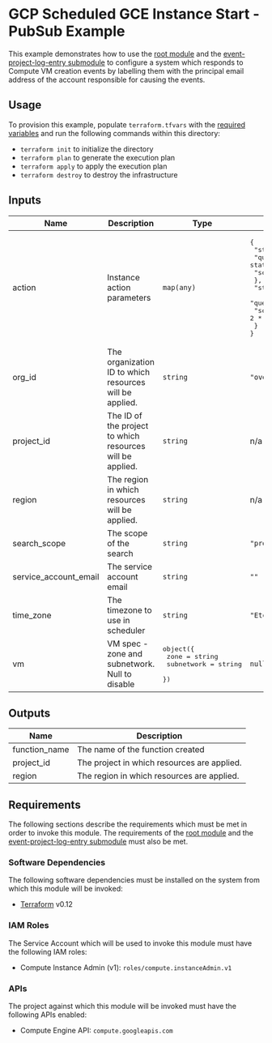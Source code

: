 # GCP Scheduled GCE Instance Start - PubSub Example

This example demonstrates how to use the
[root module][root-module] and the
[event-project-log-entry submodule][event-project-log-entry-submodule]
to configure a system
which responds to Compute VM creation events by labelling them with the
principal email address of the account responsible for causing the events.

## Usage

To provision this example, populate `terraform.tfvars` with the [required variables](#inputs) and run the following commands within
this directory:

- `terraform init` to initialize the directory
- `terraform plan` to generate the execution plan
- `terraform apply` to apply the execution plan
- `terraform destroy` to destroy the infrastructure

<!-- BEGINNING OF PRE-COMMIT-TERRAFORM DOCS HOOK -->
## Inputs

| Name | Description | Type | Default | Required |
|------|-------------|------|---------|:--------:|
| action | Instance action parameters | `map(any)` | <pre>{<br>  "start": {<br>    "query": "labels.start_daily:true AND state:TERMINATED",<br>    "schedule": "0 1 * * *"<br>  },<br>  "stop": {<br>    "query": "labels.stop_daily:true AND state:RUNNING",<br>    "schedule": "0 2 * * *"<br>  }<br>}</pre> | no |
| org\_id | The organization ID to which resources will be applied. | `string` | `"override in terraform.tfvars"` | no |
| project\_id | The ID of the project to which resources will be applied. | `string` | n/a | yes |
| region | The region in which resources will be applied. | `string` | n/a | yes |
| search\_scope | The scope of the search | `string` | `"projects"` | no |
| service\_account\_email | The service account email | `string` | `""` | no |
| time\_zone | The timezone to use in scheduler | `string` | `"Etc/UTC"` | no |
| vm | VM spec - zone and subnetwork. Null to disable | <pre>object({<br>    zone       = string<br>    subnetwork = string<br>  })</pre> | `null` | no |

## Outputs

| Name | Description |
|------|-------------|
| function\_name | The name of the function created |
| project\_id | The project in which resources are applied. |
| region | The region in which resources are applied. |

<!-- END OF PRE-COMMIT-TERRAFORM DOCS HOOK -->

## Requirements

The following sections describe the requirements which must be met in
order to invoke this module. The requirements of the
[root module][root-module-requirements] and the
[event-project-log-entry submodule][event-project-log-entry-submodule-requirements]
must also be met.

### Software Dependencies

The following software dependencies must be installed on the system
from which this module will be invoked:

- [Terraform][terraform-site] v0.12

### IAM Roles

The Service Account which will be used to invoke this module must have
the following IAM roles:

- Compute Instance Admin (v1): `roles/compute.instanceAdmin.v1`

### APIs

The project against which this module will be invoked must have the
following APIs enabled:

- Compute Engine API: `compute.googleapis.com`

[event-project-log-entry-submodule-requirements]: ../../modules/event-project-log-entry/README.md#requirements
[event-project-log-entry-submodule]: ../../modules/event-project-log-entry
[root-module-requirements]: ../../README.md#requirements
[root-module]: ../..
[terraform-site]: https://terraform.io/
